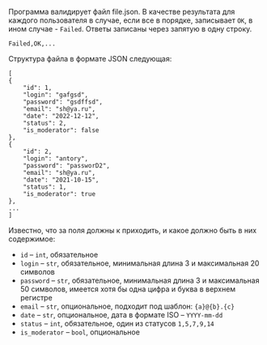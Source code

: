Программа валидирует файл file.json.
В качестве результата для каждого пользователя в случае, если все в порядке,
записывает `OK`, в ином случае - `Failed`. Ответы записаны через запятую в одну строку.

`Failed,OK,...`

Структура файла в формате JSON следующая:
```
[
{
    "id": 1,
    "login": "gafgsd",
    "password": "gsdffsd",
    "email": "sh@ya.ru",
    "date": "2022-12-12",
    "status": 2,
    "is_moderator": false
},
{
    "id": 2,
    "login": "antory",
    "password": "passworD2",
    "email": "sh@ya.ru",
    "date": "2021-10-15",
    "status": 1,
    "is_moderator": true
},
...
]
```
Известно, что за поля должны к приходить, и какое должно быть в них содержимое:

- `id` – `int`, обязательное
- `login` – `str`, обязательное, минимальная длина 3 и максимальная 20 символов
- `password` – `str`, обязательное, минимальная длина 3 и максимальная 50 символов, имеется хотя бы одна цифра и буква в верхнем регистре
- `email` – `str`, опциональное, подходит под шаблон: `{a}@{b}.{c}`
- `date` – `str`, опциональное, дата в формате ISO – `YYYY-mm-dd`
- `status` – `int`, обязательное, один из статусов `1,5,7,9,14`
- `is_moderator` – `bool`, опциональное
